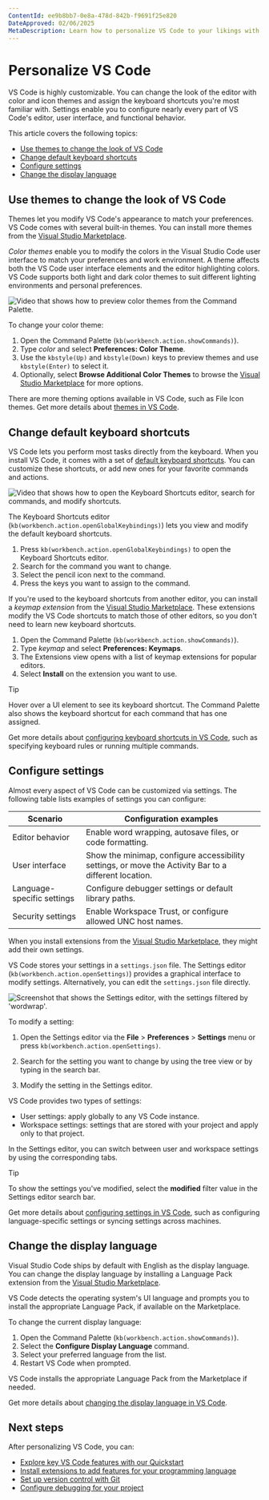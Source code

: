 ```yaml
---
ContentId: ee9b8bb7-0e8a-478d-842b-f9691f25e820
DateApproved: 02/06/2025
MetaDescription: Learn how to personalize VS Code to your likings with themes, icons, keyboard shortcuts, display language, and settings.
---
```

# Personalize VS Code

VS Code is highly customizable. You can change the look of the editor with color and icon themes and assign the keyboard shortcuts you're most familiar with. Settings enable you to configure nearly every part of VS Code's editor, user interface, and functional behavior.

This article covers the following topics:

* [Use themes to change the look of VS Code](#use-themes-to-change-the-look-of-vs-code)
* [Change default keyboard shortcuts](#change-default-keyboard-shortcuts)
* [Configure settings](#configure-settings)
* [Change the display language](#change-the-display-language)

## Use themes to change the look of VS Code

Themes let you modify VS Code's appearance to match your preferences. VS Code comes with several built-in themes. You can install more themes from the [Visual Studio Marketplace](https://marketplace.visualstudio.com/vscode).

_Color themes_ enable you to modify the colors in the Visual Studio Code user interface to match your preferences and work environment. A theme affects both the VS Code user interface elements and the editor highlighting colors. VS Code supports both light and dark color themes to suit different lighting environments and personal preferences.

![Video that shows how to preview color themes from the Command Palette.](images/personalize-vscode/themes_hero.gif)

To change your color theme:

1. Open the Command Palette (`kb(workbench.action.showCommands)`).
1. Type _color_ and select **Preferences: Color Theme**.
1. Use the `kbstyle(Up)` and `kbstyle(Down)` keys to preview themes and use `kbstyle(Enter)` to select it.
1. Optionally, select **Browse Additional Color Themes** to browse the [Visual Studio Marketplace](https://marketplace.visualstudio.com/vscode) for more options.

There are more theming options available in VS Code, such as File Icon themes. Get more details about [themes in VS Code](/docs/getstarted/themes.md).

## Change default keyboard shortcuts

VS Code lets you perform most tasks directly from the keyboard. When you install VS Code, it comes with a set of [default keyboard shortcuts](/docs/reference/default-keybindings.md). You can customize these shortcuts, or add new ones for your favorite commands and actions.

![Video that shows how to open the Keyboard Shortcuts editor, search for commands, and modify shortcuts.](images/personalize-vscode/keyboard-shortcuts.gif)

The Keyboard Shortcuts editor (`kb(workbench.action.openGlobalKeybindings)`) lets you view and modify the default keyboard shortcuts.

1. Press `kb(workbench.action.openGlobalKeybindings)` to open the Keyboard Shortcuts editor.
1. Search for the command you want to change.
1. Select the pencil icon next to the command.
1. Press the keys you want to assign to the command.

If you're used to the keyboard shortcuts from another editor, you can install a _keymap extension_ from the [Visual Studio Marketplace](https://marketplace.visualstudio.com/vscode). These extensions modify the VS Code shortcuts to match those of other editors, so you don't need to learn new keyboard shortcuts.

1. Open the Command Palette (`kb(workbench.action.showCommands)`).
1. Type _keymap_ and select **Preferences: Keymaps**.
1. The Extensions view opens with a list of keymap extensions for popular editors.
1. Select **Install** on the extension you want to use.

> [!TIP]
> Hover over a UI element to see its keyboard shortcut. The Command Palette also shows the keyboard shortcut for each command that has one assigned.

Get more details about [configuring keyboard shortcuts in VS Code](/docs/editor/keybindings.md), such as specifying keyboard rules or running multiple commands.

## Configure settings

Almost every aspect of VS Code can be customized via settings. The following table lists examples of settings you can configure:

| Scenario | Configuration examples |
|----------|------------------------|
| Editor behavior | Enable word wrapping, autosave files, or code formatting. |
| User interface | Show the minimap, configure accessibility settings, or move the Activity Bar to a different location. |
| Language-specific settings | Configure debugger settings or default library paths. |
| Security settings | Enable Workspace Trust, or configure allowed UNC host names.  |

When you install extensions from the [Visual Studio Marketplace](https://marketplace.visualstudio.com/vscode), they might add their own settings.

VS Code stores your settings in a `settings.json` file. The Settings editor (`kb(workbench.action.openSettings)`) provides a graphical interface to modify settings. Alternatively, you can edit the `settings.json` file directly.

![Screenshot that shows the Settings editor, with the settings filtered by 'wordwrap'.](images/settings/settings-search.png)

To modify a setting:

1. Open the Settings editor via the **File** > **Preferences** > **Settings** menu or press `kb(workbench.action.openSettings)`.

1. Search for the setting you want to change by using the tree view or by typing in the search bar.

1. Modify the setting in the Settings editor.

VS Code provides two types of settings:

* User settings: apply globally to any VS Code instance.
* Workspace settings: settings that are stored with your project and apply only to that project.

In the Settings editor, you can switch between user and workspace settings by using the corresponding tabs.

> [!TIP]
> To show the settings you've modified, select the **modified** filter value in the Settings editor search bar.

Get more details about [configuring settings in VS Code](/docs/getstarted/settings.md), such as configuring language-specific settings or syncing settings across machines.

## Change the display language

Visual Studio Code ships by default with English as the display language. You can change the display language by installing a Language Pack extension from the [Visual Studio Marketplace](https://marketplace.visualstudio.com/search?target=VSCode&category=Language%20Packs&sortBy=Installs).

VS Code detects the operating system's UI language and prompts you to install the appropriate Language Pack, if available on the Marketplace.

To change the current display language:

1. Open the Command Palette  (`kb(workbench.action.showCommands)`).
1. Select the **Configure Display Language** command.
1. Select your preferred language from the list.
1. Restart VS Code when prompted.

VS Code installs the appropriate Language Pack from the Marketplace if needed.

Get more details about [changing the display language in VS Code](/docs/getstarted/locales.md).

## Next steps

After personalizing VS Code, you can:

* [Explore key VS Code features with our Quickstart](/docs/getstarted/getting-started.md)
* [Install extensions to add features for your programming language](/docs/editor/extension-marketplace.md)
* [Set up version control with Git](/docs/sourcecontrol/overview.md)
* [Configure debugging for your project](/docs/editor/debugging.md)
